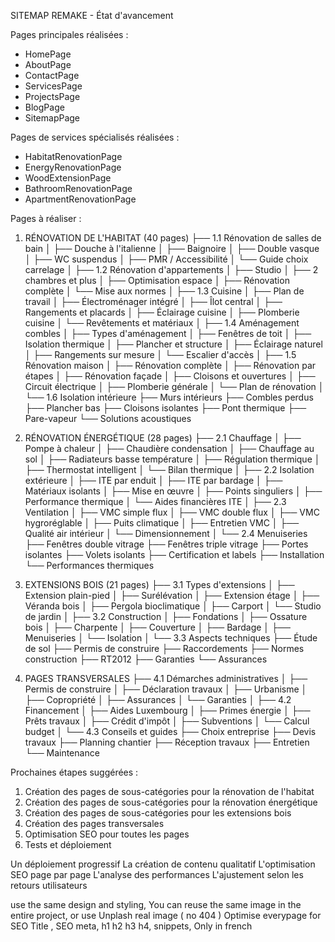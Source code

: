 SITEMAP REMAKE - État d'avancement

Pages principales réalisées :
- HomePage
- AboutPage
- ContactPage
- ServicesPage
- ProjectsPage
- BlogPage
- SitemapPage

Pages de services spécialisés réalisées :
- HabitatRenovationPage
- EnergyRenovationPage
- WoodExtensionPage
- BathroomRenovationPage
- ApartmentRenovationPage

Pages à réaliser :

1. RÉNOVATION DE L'HABITAT (40 pages)
   ├── 1.1 Rénovation de salles de bain
   │   ├── Douche à l'italienne
   │   ├── Baignoire
   │   ├── Double vasque
   │   ├── WC suspendus
   │   ├── PMR / Accessibilité
   │   └── Guide choix carrelage
   │
   ├── 1.2 Rénovation d'appartements
   │   ├── Studio
   │   ├── 2 chambres et plus
   │   ├── Optimisation espace
   │   ├── Rénovation complète
   │   └── Mise aux normes
   │
   ├── 1.3 Cuisine
   │   ├── Plan de travail
   │   ├── Électroménager intégré
   │   ├── Îlot central
   │   ├── Rangements et placards
   │   ├── Éclairage cuisine
   │   ├── Plomberie cuisine
   │   └── Revêtements et matériaux
   │
   ├── 1.4 Aménagement combles
   │   ├── Types d'aménagement
   │   ├── Fenêtres de toit
   │   ├── Isolation thermique
   │   ├── Plancher et structure
   │   ├── Éclairage naturel
   │   ├── Rangements sur mesure
   │   └── Escalier d'accès
   │
   ├── 1.5 Rénovation maison
   │   ├── Rénovation complète
   │   ├── Rénovation par étapes
   │   ├── Rénovation façade
   │   ├── Cloisons et ouvertures
   │   ├── Circuit électrique
   │   ├── Plomberie générale
   │   └── Plan de rénovation
   │
   └── 1.6 Isolation intérieure
       ├── Murs intérieurs
       ├── Combles perdus
       ├── Plancher bas
       ├── Cloisons isolantes
       ├── Pont thermique
       ├── Pare-vapeur
       └── Solutions acoustiques

2. RÉNOVATION ÉNERGÉTIQUE (28 pages)
   ├── 2.1 Chauffage
   │   ├── Pompe à chaleur
   │   ├── Chaudière condensation
   │   ├── Chauffage au sol
   │   ├── Radiateurs basse température
   │   ├── Régulation thermique
   │   ├── Thermostat intelligent
   │   └── Bilan thermique
   │
   ├── 2.2 Isolation extérieure
   │   ├── ITE par enduit
   │   ├── ITE par bardage
   │   ├── Matériaux isolants
   │   ├── Mise en œuvre
   │   ├── Points singuliers
   │   ├── Performance thermique
   │   └── Aides financières ITE
   │
   ├── 2.3 Ventilation
   │   ├── VMC simple flux
   │   ├── VMC double flux
   │   ├── VMC hygroréglable
   │   ├── Puits climatique
   │   ├── Entretien VMC
   │   ├── Qualité air intérieur
   │   └── Dimensionnement
   │
   └── 2.4 Menuiseries
       ├── Fenêtres double vitrage
       ├── Fenêtres triple vitrage
       ├── Portes isolantes
       ├── Volets isolants
       ├── Certification et labels
       ├── Installation
       └── Performances thermiques

3. EXTENSIONS BOIS (21 pages)
   ├── 3.1 Types d'extensions
   │   ├── Extension plain-pied
   │   ├── Surélévation
   │   ├── Extension étage
   │   ├── Véranda bois
   │   ├── Pergola bioclimatique
   │   ├── Carport
   │   └── Studio de jardin
   │
   ├── 3.2 Construction
   │   ├── Fondations
   │   ├── Ossature bois
   │   ├── Charpente
   │   ├── Couverture
   │   ├── Bardage
   │   ├── Menuiseries
   │   └── Isolation
   │
   └── 3.3 Aspects techniques
       ├── Étude de sol
       ├── Permis de construire
       ├── Raccordements
       ├── Normes construction
       ├── RT2012
       ├── Garanties
       └── Assurances

4. PAGES TRANSVERSALES
   ├── 4.1 Démarches administratives
   │   ├── Permis de construire
   │   ├── Déclaration travaux
   │   ├── Urbanisme
   │   ├── Copropriété
   │   ├── Assurances
   │   └── Garanties
   │
   ├── 4.2 Financement
   │   ├── Aides Luxembourg
   │   ├── Primes énergie
   │   ├── Prêts travaux
   │   ├── Crédit d'impôt
   │   ├── Subventions
   │   └── Calcul budget
   │
   └── 4.3 Conseils et guides
       ├── Choix entreprise
       ├── Devis travaux
       ├── Planning chantier
       ├── Réception travaux
       ├── Entretien
       └── Maintenance

Prochaines étapes suggérées :
1. Création des pages de sous-catégories pour la rénovation de l'habitat
2. Création des pages de sous-catégories pour la rénovation énergétique
3. Création des pages de sous-catégories pour les extensions bois
4. Création des pages transversales
5. Optimisation SEO pour toutes les pages
6. Tests et déploiement

Un déploiement progressif
La création de contenu qualitatif
L'optimisation SEO page par page
L'analyse des performances
L'ajustement selon les retours utilisateurs

use the same design and styling, You can reuse the same image in the entire project, or use Unplash real image ( no 404 ) 
Optimise everypage for SEO Title , SEO meta, h1 h2 h3 h4, snippets, 
Only in french
